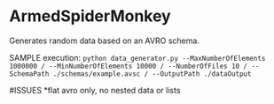 # ArmedSpiderMonkey

Generates random data based on an AVRO schema.

SAMPLE execution:
`python data_generator.py --MaxNumberOfElements 1000000 /
                          --MinNumberOfElements 10000 /
                          --NumberOfFiles 10 /
                          --SchemaPath ./schemas/example.avsc /
                          --OutputPath ./dataOutput`


#ISSUES
*flat avro only, no nested data or lists
